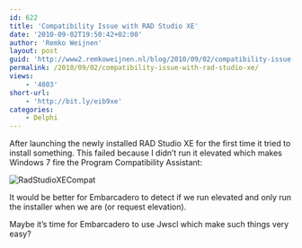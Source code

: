 ```yaml
---
id: 622
title: 'Compatibility Issue with RAD Studio XE'
date: '2010-09-02T19:50:42+02:00'
author: 'Remko Weijnen'
layout: post
guid: 'http://www2.remkoweijnen.nl/blog/2010/09/02/compatibility-issue-with-rad-studio-xe/'
permalink: /2010/09/02/compatibility-issue-with-rad-studio-xe/
views:
    - '4803'
short-url:
    - 'http://bit.ly/eib9xe'
categories:
    - Delphi
---
```


After launching the newly installed RAD Studio XE for the first time it tried to install something. This failed because I didn’t run it elevated which makes Windows 7 fire the Program Compatibility Assistant:

![RadStudioXECompat](http://192.168.40.25:8081/wp-content/uploads/2010/09/radstudioxecompat.png)

It would be better for Embarcadero to detect if we run elevated and only run the installer when we are (or request elevation).

Maybe it’s time for Embarcadero to use Jwscl which make such things very easy?